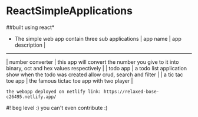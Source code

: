 # ReactSimpleApplications

##built using react*
* The simple web app contain three sub applications
|  app name  |  app description  |
----------------------------------
| number converter  | this app will convert the number you give to it into binary, oct and hex values respectively |
| todo app  |  a todo list application show when the todo was created allow crud, search and filter |
| a tic tac toe app | the famous tictac toe app with two player |


```
the webapp deployed on netlify link: https://relaxed-bose-c26495.netlify.app/
```

#! beg level :) you can't even contribute :)
